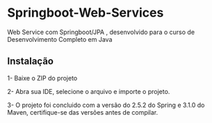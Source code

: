 # Springboot-Web-Services
Web Service com Springboot/JPA , desenvolvido para o curso de Desenvolvimento Completo em Java

## Instalação

1- Baixe o ZIP do projeto

2- Abra sua IDE, selecione o arquivo e importe o projeto.

3- O projeto foi concluido com a versão do 2.5.2 do Spring e 3.1.0 do Maven, certifique-se das versões antes de compilar.
